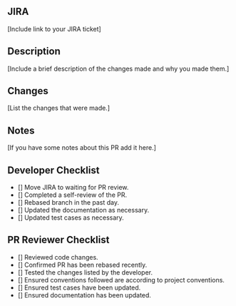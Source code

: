 ## JIRA

[Include link to your JIRA ticket]

## Description

[Include a brief description of the changes made and why you made them.]

## Changes

[List the changes that were made.]

## Notes

[If you have some notes about this PR add it here.]


## Developer Checklist

- [] Move JIRA to waiting for PR review.
- [] Completed a self-review of the PR.
- [] Rebased branch in the past day.
- [] Updated the documentation as necessary.
- [] Updated test cases as necessary.

## PR Reviewer Checklist

- [] Reviewed code changes.
- [] Confirmed PR has been rebased recently.
- [] Tested the changes listed by the developer.
- [] Ensured conventions followed are according to project conventions.
- [] Ensured test cases have been updated.
- [] Ensured documentation has been updated.
